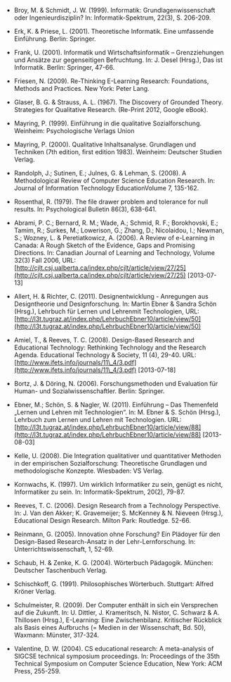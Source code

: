 <!-- filename: 99_Literatur.md -->
<!-- title: Literatur -->

- Broy, M. & Schmidt, J. W. (1999). Informatik: Grundlagenwissenschaft oder Ingenieurdisziplin? In: Informatik-Spektrum, 22(3), S. 206-209.

- Erk, K. & Priese, L. (2001). Theoretische Informatik. Eine umfassende Einführung. Berlin: Springer.

- Frank, U. (2001). Informatik und Wirtschaftsinformatik – Grenzziehungen und Ansätze zur gegenseitigen Befruchtung. In: J. Desel (Hrsg.), Das ist Informatik. Berlin: Springer, 47-66.

- Friesen, N. (2009). Re-Thinking E-Learning Research: Foundations, Methods and Practices. New York: Peter Lang.

- Glaser, B. G. & Strauss, A. L. (1967). The Discovery of Grounded Theory. Strategies for Qualitative Research. (Re-Print 2012, Google eBook).

- Mayring, P. (1999). Einführung in die qualitative Sozialforschung. Weinheim: Psychologische Verlags Union

- Mayring, P. (2000). Qualitative Inhaltsanalyse. Grundlagen und Techniken (7th edition, first edition 1983). Weinheim: Deutscher Studien Verlag.

- Randolph, J.; Sutinen, E.; Julnes, G. & Lehman, S. (2008). A Methodological Review of Computer Science Education Research. In: Journal of Information Technology EducationVolume 7, 135-162.

- Rosenthal, R. (1979). The file drawer problem and tolerance for null results. In: Psychological Bulletin 86(3), 638-641.

- Abrami, P. C.; Bernard, R. M.; Wade, A.; Schmid, R. F.; Borokhovski, E.; Tamim, R.; Surkes, M.; Lowerison, G.; Zhang, D.; Nicolaidou, I.; Newman, S.; Wozney, L. & Peretiatkowicz, A. (2006). A Review of e-Learning in Canada: A Rough Sketch of the Evidence, Gaps and Promising Directions. In: Canadian Journal of Learning and Technology, Volume 32(3) Fall 2006, URL: [http://cjlt.csj.ualberta.ca/index.php/cjlt/article/view/27/25](http://cjlt.csj.ualberta.ca/index.php/cjlt/article/view/27/25) \[2013-07-13]

- Allert, H. & Richter, C. (2011). Designentwicklung - Anregungen aus Designtheorie und Designforschung. In: Martin Ebner & Sandra Schön (Hrsg.), Lehrbuch für Lernen und Lehrenmit Technologien, URL: [http://l3t.tugraz.at/index.php/LehrbuchEbner10/article/view/50](http://l3t.tugraz.at/index.php/LehrbuchEbner10/article/view/50)

- Amiel, T., & Reeves, T. C. (2008). Design-Based Research and Educational Technology: Rethinking Technology and the Research Agenda. Educational Technology & Society, 11 (4), 29-40. URL: [http://www.ifets.info/journals/11\_4/3.pdf](http://www.ifets.info/journals/11\_4/3.pdf) \[2013-07-18]

- Bortz, J. & Döring, N. (2006). Forschungsmethoden und Evaluation für Human- und Sozialwissenschaftler. Berlin: Springer.

- Ebner, M.; Schön, S. & Nagler, W. (2011). Einführung – Das Themenfeld „Lernen und Lehren mit Technologien“. In: M. Ebner & S. Schön (Hrsg.), Lehrbuch zum Lernen und Lehren mit Technologien. URL: [http://l3t.tugraz.at/index.php/LehrbuchEbner10/article/view/88](http://l3t.tugraz.at/index.php/LehrbuchEbner10/article/view/88) \[2013-08-03]

- Kelle, U. (2008). Die Integration qualitativer und quantitativer Methoden in der empirischen Sozialforschung: Theoretische Grundlagen und methodologische Konzepte. Wiesbaden: VS Verlag.

- Kornwachs, K. (1997). Um wirklich Informatiker zu sein, genügt es nicht, Informatiker zu sein. In: Informatik-Spektrum, 20(2), 79-87.

- Reeves, T. C. (2006). Design Research from a Technology Perspective. In: J. Van den Akker; K. Gravemeijer; S. McKenney & N. Nieveen (Hrsg.), Educational Design Research. Milton Park: Routledge. 52-66.

- Reinmann, G. (2005). Innovation ohne Forschung? Ein Plädoyer für den Design-Based Research-Ansatz in der Lehr-Lernforschung. In: Unterrichtswissenschaft, 1, 52-69.

- Schaub, H. & Zenke, K. G. (2004). Wörterbuch Pädagogik. München: Deutscher Taschenbuch Verlag.

- Schischkoff, G. (1991). Philosophisches Wörterbuch. Stuttgart: Alfred Kröner Verlag.

- Schulmeister, R. (2009). Der Computer enthält in sich ein Versprechen auf die Zukunft. In: U. Dittler, J. Krameritsch, N. Nistor, C. Schwarz & A. Thillosen (Hrsg.), E-Learning: Eine Zwischenbilanz. Kritischer Rückblick als Basis eines Aufbruchs (= Medien in der Wissenschaft, Bd. 50), Waxmann: Münster, 317-324.

- Valentine, D. W. (2004). CS educational research: A meta-analysis of SIGCSE technical symposium proceedings. In: Proceedings of the 35th Technical Symposium on Computer Science Education, New York: ACM Press, 255-259.
